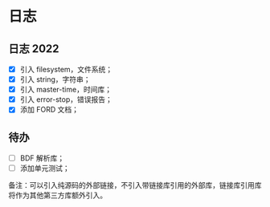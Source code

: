 # 日志

## 日志 2022

- [x] 引入 filesystem，文件系统；
- [x] 引入 string，字符串；
- [x] 引入 master-time，时间库；
- [x] 引入 error-stop，错误报告；
- [x] 添加 FORD 文档；

## 待办

- [ ] BDF 解析库；
- [ ] 添加单元测试；

备注：可以引入纯源码的外部链接，不引入带链接库引用的外部库，链接库引用库将作为其他第三方库额外引入。
